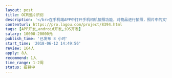 ```yaml
---                
layout: post       
title: OCR图片识别           
description: '</br>在手机端APP中打开手机相机拍照功能，对物品进行拍照，照片中的文字和LOGO进行识别，并与特殊关键字进行比对，对比吻合度高于90%。对图片进行保真压缩(类似微信压缩算法)后上传服务器。低于90%重新拍照</br></br>使用场景（这个平台发不了图）</br>1：超市陈列照片</br>2：干杂铺</br></br>输出成果物</br>安卓和IOS客户端原生模块代码（测试验证可用简单的APP进行验证）</br>'     
contenturl: https://pro.lagou.com/project/8394.html      
tags: [APP开发,android开发,iOS开发]            
salary: 10000-20000元          
publish_time: '已发布 8 小时'         
start_time: '2018-06-12 14:49:56'           
review: 164人                   
apply: 8人                   
recommend: 1人                   
time_range: 1-2周              
status: 招募中                  
---                 
```

